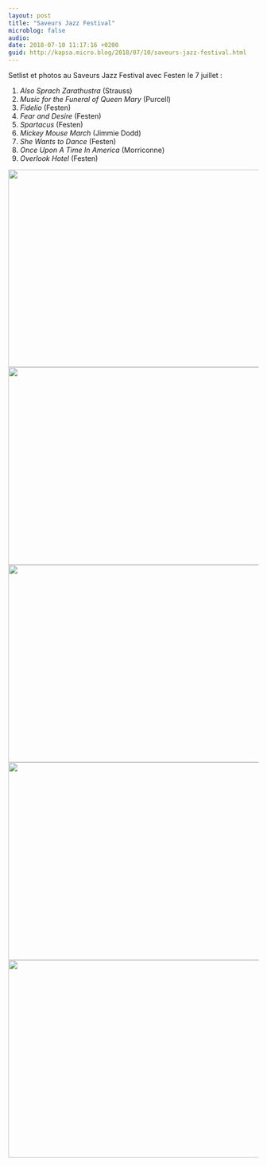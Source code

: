 ```yaml
---
layout: post
title: "Saveurs Jazz Festival"
microblog: false
audio: 
date: 2018-07-10 11:17:16 +0200
guid: http://kapsa.micro.blog/2018/07/10/saveurs-jazz-festival.html
---
```

Setlist et photos au Saveurs Jazz Festival avec Festen le 7 juillet :

1. _Also Sprach Zarathustra_ (Strauss)
2. _Music for the Funeral of Queen Mary_ (Purcell)
3. _Fidelio_ (Festen)
4. _Fear and Desire_ (Festen)
5. _Spartacus_ (Festen)
6. _Mickey Mouse March_ (Jimmie Dodd)
7. _She Wants to Dance_ (Festen)
8. _Once Upon A Time In America_ (Morriconne)
9. _Overlook Hotel_ (Festen)

<img src="http://www.jeankapsa.com/uploads/2018/6d76569d8a.jpg" width="600" height="397" /><img src="http://www.jeankapsa.com/uploads/2018/b5612ba851.jpg" width="600" height="397" /><img src="http://www.jeankapsa.com/uploads/2018/dc31eada9c.jpg" width="600" height="397" /><img src="http://www.jeankapsa.com/uploads/2018/2649254d83.jpg" width="600" height="397" /><img src="http://www.jeankapsa.com/uploads/2018/fc295901bc.jpg" width="600" height="397" />
